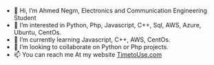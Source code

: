 - 👋 Hi, I’m Ahmed Negm, Electronics and Communication Engineering Student
- 👀 I’m interested in Python, Php, Javascript, C++, Sql, AWS, Azure, Ubuntu, CentOs.
- 🌱 I’m currently learning Javascript, C++, AWS, CentOs.
- 💞️ I’m looking to collaborate on Python or Php projects.
- 📫 You can reach me At my website <a href="https://timetouse.com" >TimetoUse.com</a>

<!---
AhmedH2O/AhmedH2O is a ✨ special ✨ repository because its `README.md` (this file) appears on your GitHub profile.
You can click the Preview link to take a look at your changes.
--->
